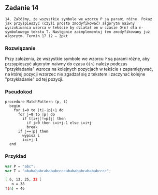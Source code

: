 ## Zadanie 14

`14. Załóżmy, że wszystkie symbole we wzorcu P są parami różne.
Pokaż jak przyśpieszyć (czyli prosto zmodyfikować) algorytm naiwny wyszukiwania
wzorca w tekście by działał on w czasie O(n) dla n-symbolowego tekstu T.
Następnie zaimplementuj ten zmodyfikowany już algorytm. Termin 17.12 – 2pkt`


### Rozwiązanie

Przy założeniu, że wszystkie symbole we wzorcu `P` są parami różne, aby przsypieszyć algorytm naiwny do czasu `O(n)` należy podczas "przykładania" wzroca na kolejnych pozycjach w tekście `T` zapamiętywać, na której pozycji wzorzec nie zgadzał się z tekstem i zaczynać kolejne "przykładanie" od tej pozycji.

### Pseudokod

```
procedure MatchPattern (p, t)
  begin
    for i=0 to |t|-|p|+1 do
      for j=0 to |p| do
        if t[i+j]!=p[j] then
          if j>0 then i=i+j-1 else i=i+j
          break
      if j==|p| then
        wypisz i
        i=i+j-1
  end
```

### Przykład

```js
var P = "abc";
var T = "ababababcabababccccababababcabababcccc";
```

```sh
[ 6, 13, 25, 32 ]
   n = 38
T(n) = 46
```
